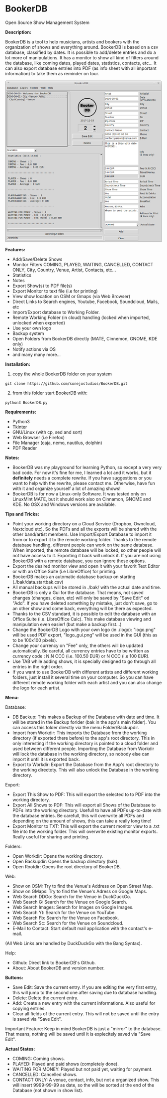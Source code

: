 # BookerDB
Open Source Show Management System

__Description:__

BookerDB is a tool to help musicians, artists and bookers with the organization of shows and everything around.
BookerDB is based on a csv database, classified by dates. It is possible to add/delete entries and do a lot more of manipulations.
It has a monitor to show all kind of filters around the database, like coming dates, played dates, statistics, contacts, etc... It can also export database entries into PDF (as info sheet with all important information) to take them as reminder on tour.


![screenshot](https://github.com/sonejostudios/BookerDB/blob/master/BookerDB.png "BookerDB")


__Features:__

* Add/Save/Delete Shows
* Monitor Filters COMING, PLAYED, WAITING, CANCELLED, CONTACT ONLY, City, Country, Venue, Artist, Contacts, etc...
* Statistics
* Notes
* Export Show(s) to PDF file(s)
* Export Monitor to text file (i.e for printing)
* View show location on OSM or Gmaps (via Web Browser)
* Direct Links to Search engines, Youtube, Facebook, Soundcloud, Mails, etc 
* Import/Export database to Working Folder. 
* Remote Working Folder (in cloud) handling (locked when imported, unlocked when exported)
* Use your own logo
* Backup system
* Open Folders from BookerDB directly (MATE, Cinnemon, GNOME, KDE only)
* Notify actions via OS
* and many many more...
  

__Installation:__

1. copy the whole BookerDB folder on your system
```
git clone https://github.com/sonejostudios/BookerDB.git
```

2. from this folder start BookerDB with: 
```
python3 BookerDB.py
```

__Requirements:__

* Python3
* Tkinter
* GNU/Linux (with cp, sed and sort)
* Web Browser (i.e Firefox)
* File Manager (caja, nemo, nautilus, dolphin)
* PDF Reader


__Notes:__

* BookerDB was my playground for learning Python, so except a very very bad code. For now it's fine for me, I learned a lot and it works, but it __definitely__ needs a complete rewrite. If you have suggestions or you want to help with the rewrite, please contact me. Otherwise, have fun with it and organize yourself a lot of amazing shows!
* BookerDB is for now a Linux-only Software. It was tested only on LinuxMint MATE, but it should work also on Cinnamon, GNOME and KDE. No OSX and Windows versions are available.


__Tips and Tricks:__

* Point your working directory on a Cloud Service (Dropbox, Owncloud, Nextcloud etc). So the PDFs and all the exports will be shared with the other band/artist members. Use Import/Export Database to import it from or to export it to the remote working folder. Thanks to the remote database handling, different people can work on the same database. When imported, the remote database will be locked, so other people will not have access to it. Exporting it back will unlock it. If you are not using BookerDB with a remote database, you can ignore these options.
* Export the desired monitor view and open it with your favorit Text Editor or with an Office Suite (i.e LibreOffice) for printing.
* BookerDB makes an automatic database backup on starting (./bak/data.startbak.csv)
* All manual backups will be stored in ./bak/ with the actual date and time.
* BookerDB is only a Gui for the database. That means, not saved changes (changes, clean, etc) will only be saved by "Save Edit" od "Add". If you have deleted something by mistake, just don't save, go to an other show and come back, everything will be there as expected.
* Thanks to the CSV standard, it is possible to edit the database with an Office Suite (i.e. LibreOffice Calc). This make database viewing and manipulation even easier! (but make a backup first...)
* Change the BookerDB Logo with your own logo (in ./logo): "logo.png" will be used PDF export, "logo_gui.png" will be used in the GUI (this as to be 100x100 pixels).
* Change your currency on "Fee" only, the others will be updated automatically. Be careful, all currency entries have to be written as currency code : N.N CCC (i.e. 100.50 EUR) or N CCC (i.e 100 EUR).
* Use TAB while adding shows, it is specially designed to go through all entries in the right order.
* If you want to use BookerDB with different artists and different working folders, just install it several time on your computer. So you can have different remote working folder with each artist and you can also change the logo for each artist.



__Menu:__

Database:
* DB Backup: This makes a Backup of the Database with date and time. It will be stored in the Backup forlder (bak in the app's main folder). You can access this folder directly via the menu Folder/Backupdir.
* Import from Workdir: This imports the Database from the working directory (if exported there before) to the app's root directory. This in only interesting if the working directory is pointed to a cloud folder and used between different people. Importing the Database from Workdir will lock the database in the working directory, so nobody else can import it until it is exported back.
* Export to Workdir: Export the Database from the App's root directory to the working directoty. This will also unlock the Database in the working directory.


Export:
* Export This Show to PDF: This will export the selected to to PDF into the working directory.
* Export All Shows to PDF: This will export all Shows of the Database to PDFs into the working directory. Usefull to have all PDFs up-to-date with the database entries. Be carefull, this will overwrite all PDFs and depending on the amount of shows, this can take a really long time!
* Export Monitor to TXT: This will export the current monitor view to a .txt file into the working folder. This will overwrite existing monitor exports. Really useful for sharing and printing.

Folders:
* Open Workdir: Opens the working directory.
* Open Backupdir: Opens the backup directory (bak).
* Open Rootdir: Opens the root directory of BookerDB.

Web:
* Show on OSM: Try to find the Venue's Address on Open Street Map.
* Show on GMaps: Try to find the Venue's Adress on Google Maps.
* Web Search DDGo: Search for the Venue in DuckDuckGo.
* Web Search G: Search for the Venue on Google Search.
* Web Search Images: Search for Images on Google Images.
* Web Search Yt: Search for the Venue on YouTube.
* Web Search Fb: Search for the Venue on Facebook.
* Web Search Sc: Search for the Venue on Soundcloud.
* E-Mail to Contact: Start default mail application with the contact's e-mail.

(All Web Links are handled by DuckDuckGo with the Bang Syntax).

Help:
* Github: Direct link to BookerDB's Github.
* About: About BookerDB and version number.


__Buttons:__

* Save Edit: Save the current entry. If you are editing the very first entry, this will jump to the second one after saving due to database handling.
* Delete: Delete the current entry.
* Add: Create a new entry with the current informations. Also useful for copying entries.
* Clear all fields of the current entry. This will not be saved until the entry is saved via "Save Edit".

Important Feature: Keep in mind BookerDB is just a "mirror" to the database. That means, nothing will be saved until it is explecitely saved via "Save Edit".


__Actual States:__

* COMING: Coming shows.
* PLAYED: Played and paid shows (completely done).
* WAITING FOR MONEY: Played but not paid yet, waiting for payment.
* CANCELLED: Cancelled shows.
* CONTACT ONLY: A venue, contact, info, but not a organized show. This will insert 9999-99-99 as date, so the will be sorted at the end of the Database (not shown in show list).



